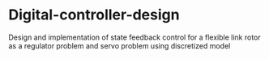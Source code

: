# Digital-controller-design
Design and implementation of state feedback control for a flexible link rotor as a regulator problem and servo problem using discretized model
